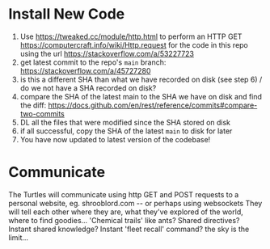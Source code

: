# Install New Code
1. Use https://tweaked.cc/module/http.html to perform an HTTP GET https://computercraft.info/wiki/Http.request for the code in this repo using the url https://stackoverflow.com/a/53227723
2. get latest commit to the repo's `main` branch: https://stackoverflow.com/a/45727280
3. is this a different SHA than what we have recorded on disk (see step 6) / do we not have a SHA recorded on disk?
4. compare the SHA of the latest main to the SHA we have on disk and find the diff: https://docs.github.com/en/rest/reference/commits#compare-two-commits
5. DL all the files that were modified since the SHA stored on disk
6. if all successful, copy the SHA of the latest `main` to disk for later
7. You have now updated to latest version of the codebase!

# Communicate
The Turtles will communicate using http GET and POST requests to a personal website, eg. shrooblord.com -- or perhaps using websockets
They will tell each other where they are, what they've explored of the world, where to find goodies...
'Chemical trails' like ants?
Shared directives?
Instant shared knowledge?
Instant 'fleet recall' command?
the sky is the limit...

